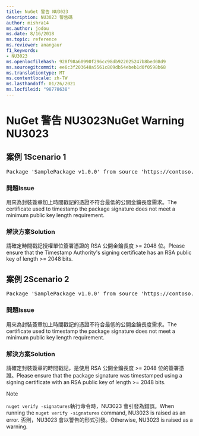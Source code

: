 ```yaml
---
title: NuGet 警告 NU3023
description: NU3023 警告碼
author: mishra14
ms.author: jodou
ms.date: 8/16/2018
ms.topic: reference
ms.reviewer: anangaur
f1_keywords:
- NU3023
ms.openlocfilehash: 928f98a60990f296cc98db922025247b8bed08d9
ms.sourcegitcommit: ee6c3f203648a5561c809db54ebeb1d0f0598b68
ms.translationtype: MT
ms.contentlocale: zh-TW
ms.lasthandoff: 01/26/2021
ms.locfileid: "98778638"
---
```

# <a name="nuget-warning-nu3023"></a><span data-ttu-id="35400-103">NuGet 警告 NU3023</span><span class="sxs-lookup"><span data-stu-id="35400-103">NuGet Warning NU3023</span></span>

## <a name="scenario-1"></a><span data-ttu-id="35400-104">案例 1</span><span class="sxs-lookup"><span data-stu-id="35400-104">Scenario 1</span></span>

<pre>Package 'SamplePackage v1.0.0' from source 'https://contoso.com/index.json': The timestamp certificate does not meet a minimum public key length requirement.</pre>

### <a name="issue"></a><span data-ttu-id="35400-105">問題</span><span class="sxs-lookup"><span data-stu-id="35400-105">Issue</span></span>

<span data-ttu-id="35400-106">用來為封裝簽章加上時間戳記的憑證不符合最低的公開金鑰長度需求。</span><span class="sxs-lookup"><span data-stu-id="35400-106">The certificate used to timestamp the package signature does not meet a minimum public key length requirement.</span></span>


### <a name="solution"></a><span data-ttu-id="35400-107">解決方案</span><span class="sxs-lookup"><span data-stu-id="35400-107">Solution</span></span>

<span data-ttu-id="35400-108">請確定時間戳記授權單位簽署憑證的 RSA 公開金鑰長度 >= 2048 位。</span><span class="sxs-lookup"><span data-stu-id="35400-108">Please ensure that the  Timestamp Authority's signing certificate has an RSA public key of length >= 2048 bits.</span></span>



## <a name="scenario-2"></a><span data-ttu-id="35400-109">案例 2</span><span class="sxs-lookup"><span data-stu-id="35400-109">Scenario 2</span></span>

<pre>Package 'SamplePackage v1.0.0' from source 'https://contoso.com/index.json': The primary signature's timestamp certificate does not meet a minimum public key length requirement.</pre>

### <a name="issue"></a><span data-ttu-id="35400-110">問題</span><span class="sxs-lookup"><span data-stu-id="35400-110">Issue</span></span>

<span data-ttu-id="35400-111">用來為封裝簽章加上時間戳記的憑證不符合最低的公開金鑰長度需求。</span><span class="sxs-lookup"><span data-stu-id="35400-111">The certificate used to timestamp the package signature does not meet a minimum public key length requirement.</span></span>


### <a name="solution"></a><span data-ttu-id="35400-112">解決方案</span><span class="sxs-lookup"><span data-stu-id="35400-112">Solution</span></span>

<span data-ttu-id="35400-113">請確定封裝簽章的時間戳記，是使用 RSA 公開金鑰長度 >= 2048 位的簽署憑證。</span><span class="sxs-lookup"><span data-stu-id="35400-113">Please ensure that the package signature was timestamped using a signing certificate with an RSA public key of length >= 2048 bits.</span></span>


> [!Note]
> <span data-ttu-id="35400-114">`nuget verify -signatures`執行命令時，NU3023 會引發為錯誤。</span><span class="sxs-lookup"><span data-stu-id="35400-114">When running the `nuget verify -signatures` command, NU3023 is raised as an error.</span></span> <span data-ttu-id="35400-115">否則，NU3023 會以警告的形式引發。</span><span class="sxs-lookup"><span data-stu-id="35400-115">Otherwise, NU3023 is raised as a warning.</span></span>